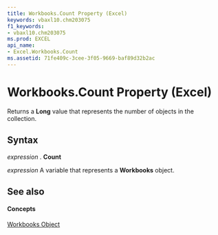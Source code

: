 ```yaml
---
title: Workbooks.Count Property (Excel)
keywords: vbaxl10.chm203075
f1_keywords:
- vbaxl10.chm203075
ms.prod: EXCEL
api_name:
- Excel.Workbooks.Count
ms.assetid: 71fe409c-3cee-3f05-9669-baf89d32b2ac
---
```



# Workbooks.Count Property (Excel)

Returns a  **Long** value that represents the number of objects in the collection.


## Syntax

 _expression_ . **Count**

 _expression_ A variable that represents a **Workbooks** object.


## See also


#### Concepts


[Workbooks Object](workbooks-object-excel.md)

